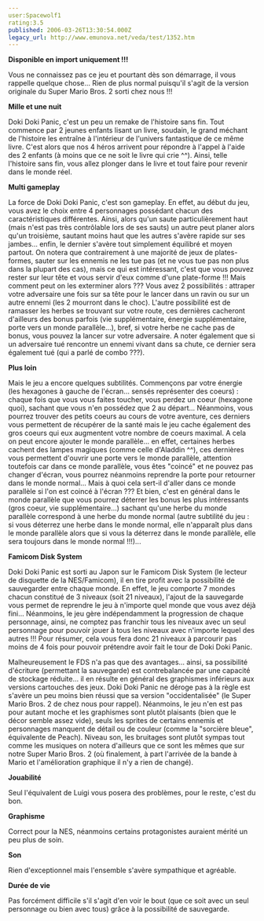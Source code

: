 ```yaml
---
user:Spacewolf1
rating:3.5
published: 2006-03-26T13:30:54.000Z
legacy_url: http://www.emunova.net/veda/test/1352.htm
---
```

**Disponible en import uniquement !!!**  

  

Vous ne connaissez pas ce jeu et pourtant dès son démarrage, il vous rappelle quelque chose... Rien de plus normal puisqu'il s'agit de la version originale du Super Mario Bros. 2 sorti chez nous !!!  

  

**Mille et une nuit**  

Doki Doki Panic, c'est un peu un remake de l'histoire sans fin. Tout commence par 2 jeunes enfants lisant un livre, soudain, le grand méchant de l'histoire les entraîne à l'intérieur de l'univers fantastique de ce même livre. C'est alors que nos 4 héros arrivent pour répondre à l'appel à l'aide des 2 enfants (à moins que ce ne soit le livre qui crie ^^). Ainsi, telle l'histoire sans fin, vous allez plonger dans le livre et tout faire pour revenir dans le monde réel.  

  

**Multi gameplay**  

La force de Doki Doki Panic, c'est son gameplay. En effet, au début du jeu, vous avez le choix entre 4 personnages possédant chacun des caractéristiques différentes. Ainsi, alors qu'un saute particulièrement haut (mais n'est pas très contrôlable lors de ses sauts) un autre peut planer alors qu'un troisième, sautant moins haut que les autres s'avère rapide sur ses jambes... enfin, le dernier s'avère tout simplement équilibré et moyen partout. On notera que contrairement à une majorité de jeux de plates-formes, sauter sur les ennemis ne les tue pas (et ne vous tue pas non plus dans la plupart des cas), mais ce qui est intéressant, c'est que vous pouvez rester sur leur tête et vous servir d'eux comme d'une plate-forme !!! Mais comment peut on les exterminer alors ??? Vous avez 2 possibilités : attraper votre adversaire une fois sur sa tête pour le lancer dans un ravin ou sur un autre ennemi (les 2 mourront dans le choc). L'autre possibilité est de ramasser les herbes se trouvant sur votre route, ces dernières cacheront d'ailleurs des bonus parfois (vie supplémentaire, énergie supplémentaire, porte vers un monde parallèle...), bref, si votre herbe ne cache pas de bonus, vous pouvez la lancer sur votre adversaire. A noter également que si un adversaire tué rencontre un ennemi vivant dans sa chute, ce dernier sera également tué (qui a parlé de combo ???).  

  

**Plus loin**  

Mais le jeu a encore quelques subtilités. Commençons par votre énergie (les hexagones à gauche de l'écran... sensés représenter des coeurs) : chaque fois que vous vous faites toucher, vous perdez un coeur (hexagone quoi), sachant que vous n'en possédez que 2 au départ... Néanmoins, vous pourrez trouver des petits coeurs au cours de votre aventure, ces derniers vous permettent de récupérer de la santé mais le jeu cache également des gros coeurs qui eux augmentent votre nombre de coeurs maximal. A cela on peut encore ajouter le monde parallèle... en effet, certaines herbes cachent des lampes magiques (comme celle d'Aladdin ^^), ces dernières vous permettent d'ouvrir une porte vers le monde parallèle, attention toutefois car dans ce monde parallèle, vous êtes "coincé" et ne pouvez pas changer d'écran, vous pourrez néanmoins reprendre la porte pour retourner dans le monde normal... Mais à quoi cela sert-il d'aller dans ce monde parallèle si l'on est coincé à l'écran ??? Et bien, c'est en général dans le monde parallèle que vous pourrez déterrer les bonus les plus intéressants (gros coeur, vie supplémentaire...) sachant qu'une herbe du monde parallèle correspond à une herbe du monde normal (autre subtilité du jeu : si vous déterrez une herbe dans le monde normal, elle n'apparaît plus dans le monde parallèle alors que si vous la déterrez dans le monde parallèle, elle sera toujours dans le monde normal !!!)...  

  

**Famicom Disk System**  

Doki Doki Panic est sorti au Japon sur le Famicom Disk System (le lecteur de disquette de la NES/Famicom), il en tire profit avec la possibilité de sauvegarder entre chaque monde. En effet, le jeu comporte 7 mondes chacun constitué de 3 niveaux (soit 21 niveaux), l'ajout de la sauvegarde vous permet de reprendre le jeu à n'importe quel monde que vous avez déjà fini... Néanmoins, le jeu gère indépendamment la progression de chaque personnage, ainsi, ne comptez pas franchir tous les niveaux avec un seul personnage pour pouvoir jouer à tous les niveaux avec n'importe lequel des autres !!! Pour résumer, cela vous fera donc 21 niveaux à parcourir pas moins de 4 fois pour pouvoir prétendre avoir fait le tour de Doki Doki Panic.  

Malheureusement le FDS n'a pas que des avantages... ainsi, sa possibilité d'écriture (permettant la sauvegarde) est contrebalancée par une capacité de stockage réduite... il en résulte en général des graphismes inférieurs aux versions cartouches des jeux. Doki Doki Panic ne déroge pas à la règle est s'avère un peu moins bien réussi que sa version "occidentalisée" (le Super Mario Bros. 2 de chez nous pour rappel). Néanmoins, le jeu n'en est pas pour autant moche et les graphismes sont plutôt plaisants (bien que le décor semble assez vide), seuls les sprites de certains ennemis et personnages manquent de détail ou de couleur (comme la "sorcière bleue", équivalente de Peach). Niveau son, les bruitages sont plutôt sympas tout comme les musiques on notera d'ailleurs que ce sont les mêmes que sur notre Super Mario Bros. 2 (où finalement, à part l'arrivée de la bande à Mario et l'amélioration graphique il n'y a rien de changé).  

  

  

**Jouabilité**  

Seul l'équivalent de Luigi vous posera des problèmes, pour le reste, c'est du bon.  

**Graphisme**  

Correct pour la NES, néanmoins certains protagonistes auraient mérité un peu plus de soin.  

**Son**  

Rien d'exceptionnel mais l'ensemble s'avère sympathique et agréable.  

**Durée de vie**  

Pas forcément difficile s'il s'agit d'en voir le bout (que ce soit avec un seul personnage ou bien avec tous) grâce à la possibilité de sauvegarde.